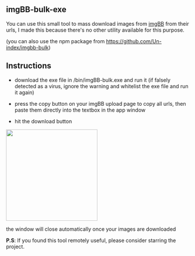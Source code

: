 ## imgBB-bulk-exe

You can use this small tool to mass download images from [imgBB](https://imgbb.com/) from their urls,
I made this because there's no other utility available for this purpose.

(you can also use the npm package from https://github.com/Un-index/imgbb-bulk)



## Instructions
* download the exe file in /bin/imgBB-bulk.exe and run it (if falsely detected as a virus, ignore the warning and whitelist the exe file and run it again)


* press the copy button on your imgBB upload page to copy all urls, then paste them directly into the textbox in the app window 
* hit the download button 

<img src = "https://user-images.githubusercontent.com/68165727/132046708-bdacd891-0b7b-4ed3-8491-462b4cdd929a.png" width = 250>


the window will close automatically once your images are downloaded



**P.S**: If you found this tool remotely useful, please consider starring the project.

